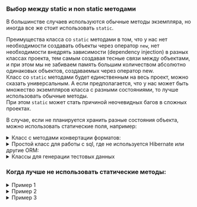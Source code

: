 ### Выбор между static и non static методами

В большинстве случаев используются обычные методы экземпляра, но иногда все же стоит использовать `static`.

Преимущества класса со `static` методами в том, что у нас нет необходимости создавать объекты через оператор `new`, нет
необходимости внедрять зависимости (dependency injection) в разных классах проекта, тем самым создавая тесные связи
между объектами, и при этом мы не забиваем память большим количеством абсолютно одинаковых объектов, создаваемых через
оператор new.  
Класс со `static` методами будет единственным на весь проект, можно сказать универсальным. А если предполагается, что у
нас может быть множество экземпляров класса с разными состояниями, то лучше использовать обычные методы.  
При этом `static` может стать причиной неочевидных багов в сложных проектах.

В случае, если не планируется хранить разные состояния объекта, можно использовать статические поля, например:
<details>
<summary>Класс с методами конвертации форматов:</summary>

```java
class Converter {
    public static JSONObject convertStringToJsonObject(String json) {
        return new JSONObject(json);
    }

    public static String convertJSONObjectToString(JSONObject json) {
        return json.toString();
    }
}

class Main {
    public static void main(String[] args) {
        //Использование
        var json = Converter.convertStringToJsonObject(jsonStr);
        var str = Converter.convertJSONObjectToString(jsonObj);
        // Методы не зависят друг от друга, нет ни одного поля класса, при создании объекта состояние будет неизменное, поэтому смысла создавать объект класса нет
    }
}

```

</details>  
<details>
<summary>Простой класс для работы с sql, где не используется Hibernate или другие ORM:</summary>

```java
class DbUtils {
    private static connection;

    static {
        var url = System.getProperty("db.url");
        var login = System.getProperty("db.login");
        var pass = System.getProperty("db.pass");
        connection = DriverManager.getConnection(url, login, pass);
    }

    public static long getUsersCount() {
        var query = "select count(*) from some_table";
        var count = connection.executeQuery(query);
        returt count;
    }

    public static String getPasswordByLogin(String login) {
        var query = "select password from some_table where login = login";
        var password = connection.executeQuery(query);
        returt password;
    }
}

class Main {
    public static void main(String[] args) {
        // Вместо того, чтобы создавать множество объектов через оператор new DbUtils() в разных классах и хранить в памяти несколько одинаковых соединений
        // можно просто использовать статические методы, вызывая их непосредственно из класса и тем самым использовать единственное соединение с БД
        var usersCount = DbUtils.getUsersCount();
        var userPass = DbUtils.getPasswordByLogin("login");
        // Методы зависят только от соединения,
        // соединение создается единожды в статическом блоке и используется до завершения работы кода
    }
}
```

</details>  
<details>
<summary>Классы для генерации тестовых данных</summary>

```java
class DataGenerator {
    public static int getRandomNum(int min, int max) {
        return RandomUtils.nextInt(min, max);
    }

    public static String getRandomString(int length) {
        return RandomStringUtils.random(length);
    }
}

class Main {
    public static void main(String[] args) {
        // Использование
        var randomNum = DataGenerator.getRandomNum(1, 10);
        var randomStr = DataGenerator.getRandomString(10);
    }
}
```

</details>  

### Когда лучше не использовать статические методы:

<details>
<summary>Пример 1</summary>

```java

@Data
class Employee {
    private String name;
    private float salary;
    private int childrenCount;
    private final float CHILDREN_DISCOUNT_PERCENT = 1.1f;

    public float calculateBonus(int bonusPercent) {
        return salary / 100 * bonusPercent;
    }

    public float calculateChildrenDiscount() {
        return CHILDREN_DISCOUNT_PERCENT * childrenCount;
    }
}

class Main {
    public static void main(String[] args) {
        // Предполагается, что объектов сотрудников будет много, у них будут разные внутренние состояния
        Employee firstEmployee = new Employee("Nick", 100.5, 0);
        Employee secondEmployee = new Employee("John", 70.2, 2);
        var firstDiscount = firstEmployee.calculateChildrenDiscount();
        var secondDiscount = secondEmployee.calculateChildrenDiscount();
        // объекты с разным состоянием, для каждого необъодимо выполнить множество разных методов, используемых эти состояния
        // в случае со статическими методами пришлось бы передавать в каждый метод одни и те же значения для расчетов

    }
}
```

</details>  
<details>
<summary>Пример 2</summary>

```java

@Data
class WorkProcess {
    private String processName;
    private Stage currentStage;
    private boolean isUserActiveNow;

    public String getStage() {
        return currentStage.getName();
    }

    public void goNewStage(Stage newStage) {
        this.currentStage = newStage;
    }

    public void stopProcess() {
        this.isUserActiveNow = false;
        Dashboard.pushCurrentStatus(this);
    }
}
// Разные объекты рабочих процессов в различном состоянии, 
// управляются независимо друг друга, но внутри объекта все поля и методы тесно связаны между собой
```

</details>
<details>
<summary>Пример 3</summary>

```java
class Employee {
    private String name;
    // Здесь не нужно использовать static
    private static String serialNumber;

    public Employee(String name) {
        this.name = name;
    }

    // При такой реализации мы присвоим номер не конкретному сотруднику, а всем сотрудникам сразу, 
    // потому что статическое поле будет иметь одно и то же значение во всех объектах Employee, 
    // так как статическое поле будет единственным, несмотря на количество созданных Employee
    public void setSerialNumber(int serialNumber) {
        return this.serialNumber = serialNumber;
    }

    public int getSerialNumber() {
        return serialNumber;
    }
}

class Main {
    public static void main(String[] args) {
        // 
        Employee firstEmployee = new Employee("Nick");
        firstEmployee.setSerialNumber("employee_1");
        Employee secondEmployee = new Employee("John");
        secondEmployee.setSerialNumber("employee_2");

        System.out.println(firstEmployee.getSerialNumber());
        System.out.println(secondEmployee.getSerialNumber());
        // Оба вывода в консоль выведут значение 'employee_2', 
        // так как статическая переменная serialNumber не может быть уникальной для всех созданных объектов Employee,
        // она будет иметь сначала значение 'employee_1', а потом 'employee_2' одновременно для всех объектов, созданных через new Employee()
    }
}
```

</details>
